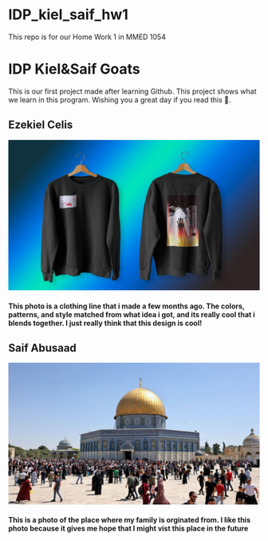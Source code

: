# IDP_kiel_saif_hw1
This repo is for our Home Work 1 in MMED 1054

# IDP Kiel&Saif Goats 

This is our first project made after learning Github. This project shows what we learn in this program. Wishing you a great day if you read this 🦾.

## Ezekiel Celis

![DescribeThis](images/cloth.jpg)

#### This photo is a clothing line that i made a few months ago. The colors, patterns, and style matched from what idea i got, and its really cool that i blends together. I just really think that this design is cool!

## Saif Abusaad

![DescribeThis](images/jerusalem.jpg)

#### This is a photo of the place where my family is orginated from. I like this photo because it gives me hope that I might vist this place in the future
